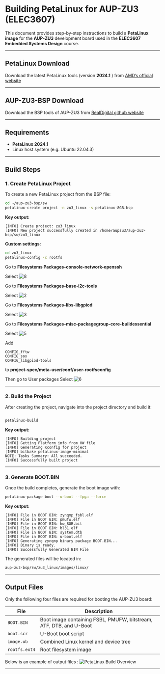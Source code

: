 # Building PetaLinux for AUP-ZU3 (ELEC3607)

This document provides step-by-step instructions to build a **PetaLinux image** for the **AUP-ZU3** development board used in the **ELEC3607 Embedded Systems Design** course.

---

## PetaLinux Download
Download the latest PetaLinux tools (version **2024.1** ) from [AMD’s official website](https://www.xilinx.com/support/download/index.html/content/xilinx/en/downloadNav/embedded-design-tools/2024-1.html)

---

## AUP-ZU3-BSP Download
Download the BSP tools of AUP-ZU3 from [RealDigital github website](https://github.com/RealDigitalOrg/aup-zu3-bsp)

---

## Requirements
- **PetaLinux 2024.1**
- Linux host system (e.g. Ubuntu 22.04.3)

---

## Build Steps

### 1. Create PetaLinux Project

To create a new PetaLinux project from the BSP file:

```bash
cd ~/aup-zu3-bsp/sw
petalinux-create project -n zu3_linux -s petalinux-8GB.bsp
```

**Key output:**
```
[INFO] Create project: zu3_linux
[INFO] New project successfully created in /home/aupzu3/aup-zu3-bsp/sw/zu3_linux
```

**Custom settings:**
```bash
cd zu3_linux
petalinux-config -c rootfs
```
Go to **Filesystems Packages-console-network-openssh**

Select 
![8](./image/8.png)

Go to **Filesystems Packages-base-i2c-tools**

Select 
![2](./image/2.png)

Go to **Filesystems Packages-libs-libgpiod**

Select 
![3](./image/3.png)

Go to **Filesystems Packages-misc-packagegroup-core-buildessential**

Select 
![5](./image/5.png)

Add 
```
CONFIG_fftw
CONFIG_sox
CONFIG_libgpiod-tools
```
to **project-spec/meta-user/conf/user-rootfsconfig**

Then go to User packages
Select 
![6](./image/6.png)

---

### 2. Build the Project

After creating the project, navigate into the project directory and build it:

```bash

petalinux-build
```

**Key output:**
```
[INFO] Building project
[INFO] Getting Platform info from HW file
[INFO] Generating Kconfig for project
[INFO] bitbake petalinux-image-minimal
NOTE: Tasks Summary: All succeeded.
[INFO] Successfully built project
```

---

### 3. Generate BOOT.BIN

Once the build completes, generate the boot image with:

```bash
petalinux-package boot --u-boot --fpga --force
```

**Key output:**
```
[INFO] File in BOOT BIN: zynqmp_fsbl.elf
[INFO] File in BOOT BIN: pmufw.elf
[INFO] File in BOOT BIN: hw_8GB.bit
[INFO] File in BOOT BIN: bl31.elf
[INFO] File in BOOT BIN: system.dtb
[INFO] File in BOOT BIN: u-boot.elf
[INFO] Generating zynqmp binary package BOOT.BIN...
[INFO] Binary is ready.
[INFO] Successfully Generated BIN File
```

The generated files will be located in:

```
aup-zu3-bsp/sw/zu3_linux/images/linux/
```

---

##  Output Files

Only the following four files are required for booting the AUP-ZU3 board:

| File | Description |
|------|--------------|
| `BOOT.BIN` | Boot image containing FSBL, PMUFW, bitstream, ATF, DTB, and U-Boot |
| `boot.scr` | U-Boot boot script |
| `image.ub` | Combined Linux kernel and device tree |
| `rootfs.ext4` | Root filesystem image |

Below is an example of output files :
![PetaLinux Build Overview](./image/1.png)

---

